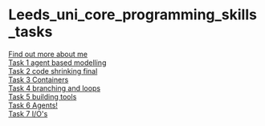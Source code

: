 # Leeds_uni_core_programming_skills_tasks
[Find out more about me](https://jord9762.github.io/jordy9762.github.io/index.html)
<br/>
[Task 1 agent based modelling](https://github.com/jord9762/Leeds_uni_core_programming_skills_tasks/tree/main/Task1_agent_based_modelling)
<br/>
[Task 2 code shrinking final](https://github.com/jord9762/Leeds_uni_core_programming_skills_tasks/tree/main/Task2_code_shrinking)
<br/>
[Task 3 Containers](https://github.com/jord9762/Leeds_uni_core_programming_skills_tasks/tree/main/Task3_containers)
<br/>
[Task 4 branching and loops](https://github.com/jord9762/Leeds_uni_core_programming_skills_tasks/tree/main/Task4_branching_and_loops)
<br/>
[Task 5 building tools](https://github.com/jord9762/Leeds_uni_core_programming_skills_tasks/tree/main/Task5_building_tools)
<br/>
[Task 6 Agents!](https://github.com/jord9762/Leeds_uni_core_programming_skills_tasks/tree/main/Task6_Agents!)
<br/>
[Task 7 I/O's](https://github.com/jord9762/Leeds_uni_core_programming_skills_tasks/tree/main/Task7_IO's)
<br/>



